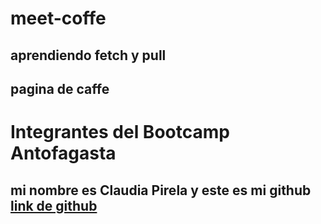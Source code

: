 # meet-coffe
## aprendiendo fetch y pull
## pagina de caffe

# Integrantes del Bootcamp Antofagasta
<h2> mi nombre es Claudia Pirela y este es mi github <a href="https://github.com/claudiapirela" > link de github </a>